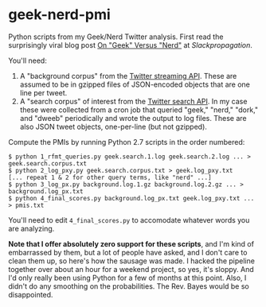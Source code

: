 geek-nerd-pmi
=============

Python scripts from my Geek/Nerd Twitter analysis. First read the surprisingly viral blog post [On "Geek" Versus "Nerd"](http://slackprop.wordpress.com/2013/06/03/on-geek-versus-nerd/) at *Slackpropagation*.

You'll need:

  1. A "background corpus" from the [Twitter streaming API](https://dev.twitter.com/docs/api/1.1/get/statuses/sample). These are assumed to be in gzipped files of JSON-encoded objects that are one line per tweet.
  2. A "search corpus" of interest from the [Twitter search API](https://dev.twitter.com/docs/api/1.1/get/search/tweets). In my case these were collected from a cron job that queried "geek," "nerd," "dork," and "dweeb" periodically and wrote the output to log files. These are also JSON tweet objects, one-per-line (but not gzipped).

Compute the PMIs by running Python 2.7 scripts in the order numbered:

    $ python 1_rfmt_queries.py geek.search.1.log geek.search.2.log ... > geek.search.corpus.txt
    $ python 2_log_pxy.py geek.search.corpus.txt > geek.log_pxy.txt
	[... repeat 1 & 2 for other query terms, like "nerd" ...]
	$ python 3_log_px.py background.log.1.gz background.log.2.gz ... > background.log_px.txt
	$ python 4_final_scores.py background.log_px.txt geek.log_pxy.txt ... > pmis.txt

You'll need to edit ```4_final_scores.py``` to accomodate whatever words you are analyzing.

**Note that I offer absolutely zero support for these scripts**, and I'm kind of embarrassed by them, but a lot of people have asked, and I don't care to clean them up, so here's how the sausage was made. I hacked the pipeline together over about an hour for a weekend project, so yes, it's sloppy. And I'd only really been using Python for a few of months at this point. Also, I didn't do any smoothing on the probabilities. The Rev. Bayes would be so disappointed.